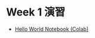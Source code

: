  # Week 1 演習

  - [Hello World Notebook (Colab)](https://colab.research.google.com/drive/1r8PuDPQtB003OlWspas-f04jBd7scZEr?usp=sharing)
